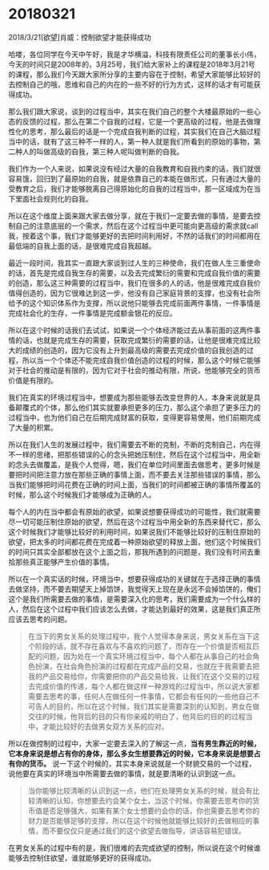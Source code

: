 # 20180321

2018/3/21[欲望]肖威：控制欲望才能获得成功

哈喽，各位同学在今天中午好，我是才华横溢，科技有限责任公司的董事长小伟，今天的时间只是2008年的，3月25号，我们给大家补上的课程是2018年3月21号的课程，那么我们今天跟大家所分享的主要内容在于控制，希望大家能够比较好的去控制自己的哦，思维和自己的内在的一些不好的行为方式，这样的话才有可能获得成功。



那么我们跟大家说，谈到的过程当中，其实在我们自己的整个大楼最原始的一些心态的反馈的过程，那么在第二个自我的过程，它是一个更高级的过程，他是去做理性化的思考，那么最后的话是一个完成自我判断的过程，其实我们在自己大脑过程当中的话，就有了这三种不一样的人，第一种人就是我们所看到的原始的事物，第二种人的叫做高级的自我，第三种人呢叫做判断的自我。



我们作为一个人来说，如果说没有经过大量的自我教育和自我约束的话，我们就很容易饿，回归到了最原始的自我，就是依靠自己的本能在做形式，只有通过大量的受教育之后，我们才能够脱离自己得原始化的自我的过程当中，那一区域成为在当下里面社会规则化的自我。



所以在这个维度上面来跟大家去做分享，就在于我们一定要去做的事情，是要去控制自己的注意底层的一个需求，然后在这个过程当中更可能向更高级的需求就call我，按着这个事，我们才能够更好的去把时间利用好，不然的话我们的时间都用在最低端的自我上面的话，是很难完成自我超越。



最近一段时间，我其实一直跟大家谈到过人生的三种使命，我们在做人生三重使命的话，首先是完成自我生存的需要，以及去完成繁衍的需要和完成自我价值的需要的创造，那么这三种需要的过程当中，我们在很多的人的话，他是很难完成自我价值得创造的，因为它很难达到这一步，他没有自己家庭背景的支撑，也没有社会所给予的这个知识体系作为支撑，所以说他只能够去完成前面两件事情，一件事情是完成社会化的生存，一件事情是完成额金银花的反应。



所以在这个时候的话我们去试试，如果说一个个体经济能过去从事前面的这两件事情的话，也就是完成生存的需要，获取完成繁衍的需要的话，让他是很难完成比较大的成绩的创造的，因为它没有上升到最高级的需要去完成价值的自我创造的过程，所以当一个个体还不能完成自我价值创造的过程的时候，那么这个时候它能够对于社会的推动是有限的，因为它对于社会的推动有限，所说，他能够完全的货币价值是有限的。



我们在真实的环境过程当中，想要成为那些能够去改变世界的人，本身来说就是具备颠覆式的个体，那么他们其实就要承担更多的压力，那么这个承担了更多压力的过程当中，也为他们自己在后期完成财富的获取，变得更容易使用，他们前期完成了大量的积累。



所以在我们人生的发展过程中，我们需要去不断的克制，不断的克制自己，内在得不一样的思绪，把那些错误的心的念头把她压制住，然后在这个过程当中，用全新的念头去做覆盖，是我个人觉得，嗯，我们在单位时间里面去做思考，更多时候是要把时间把注意力放在那些正确的事情上面，而不要去关注那些错误的事情，那么当我们能够把时间花费在正确的时间上面，当我们的时间都被正确的事情所覆盖的时候，那么这个时候我们才能够成为正确的人。



每个人的内在当中都会有原始的欲望，如果说想要获得成功的可能性，我们就需要尽一切可能压制住原始的欲望，然后在这个过程当中用全新的东西来替代它，那么这个时候我们才能够比较好的利用时间，如果说我们不能够比较好的压制住原始的欲望，把太多的时间都花费在完成着一种原始欲望的释放上面，他们这个时候我们的时间只其实全部都放在这个上面之后，那我所遇到的问题是，我们没有时间去重拾那些真正能够产生价值的事情。



所以在一个真实话的时候，环境当中，想要获得成功的关键就在于选择正确的事情去做坚持，而不要去期望天上掉馅饼，我觉得天上现在是永远不会掉馅饼的，俺们这个是我们所需要去做的事情，是需要深入化的思考，我们需要成为一个什么样的人，然后在这个过程中我们应该怎么去做，才能达到最好的效果，这是我们真正所应该去思考的问题。



>在当下的男女关系的处理过程中，我个人觉得本身来说，男女关系在当下这个阶段的话，就不存在喜欢与不喜欢的问题了，而存在一个价值是否相互匹配的问题，因为处在一个真实环境过程当中，每个人都在从事自己的社会角色扮演，在社会角色扮演的过程都在完成产品的交易，也就在于我需要去把我的产品交易给你，你需要把你的产品交易给我，让我们在这个交易的过程去完成价值的传递，每个人都在做这样一种游戏的过程当中，所以说大家都需要去思考的事，任何人在做任何一件事情，它都会有任何的一些他自己不可告人的目的，所以在这个时候，我们其实是需要深刻的认知到，男女在做交往的时候，他背后的目的只有你亲戚的明白了，他背后的目的的过程当中，才能比较好的去做男女双方关系的应对。



所以在做控制的过程中，大家一定要去深入的了解这一点，**当有男生靠近的时候，它本身来说是想占有你的身体，那么多女生想要靠近的时候，它本身来说是想要占有你的货币。** 说一下这个时候的，其实本身来说就是一个财貌交易的一个过程，说他要在真实的环境当中所需要去做的事情，就是要清晰的认识到这一点。

>当你能够比较清晰的认识到这一点，他们在处理男女关系的时候，就会有比较清晰的认知，你想要去约会某个女士，当这个时候，你需要去思考你的货币值是否足够强大，如果有某个女士想要约会你的话，你也需要去思考你的财力是否能够足够的支撑，所以在这个时候他就能够比较好的去做相应的事情，而不要仅仅只是通过我们的这个欲望去做指导，讲话容易犯错误。

在男女关系的过程中有的是，我们很难的去完成欲望的控制，所以说在这个时候谁能够去控制住欲望，谁就能够更好的获得成功。
